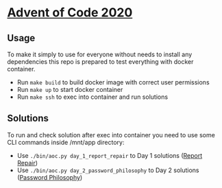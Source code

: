 # [Advent of Code 2020](https://adventofcode.com/2020)

## Usage

To make it simply to use for everyone without needs to install any dependencies this repo is prepared to test everything with docker container.

* Run `make build` to build docker image with correct user permissions
* Run `make up` to start docker container
* Run `make ssh` to exec into container and run solutions

## Solutions

To run and check solution after exec into container you need to use some CLI commands inside /mnt/app directory:

* Use `./bin/aoc.py day_1_report_repair` to Day 1 solutions ([Report Repair](https://adventofcode.com/2020/day/1)) 
* Use `./bin/aoc.py day_2_password_philosophy` to Day 2 solutions ([Password Philosophy](https://adventofcode.com/2020/day/2))
